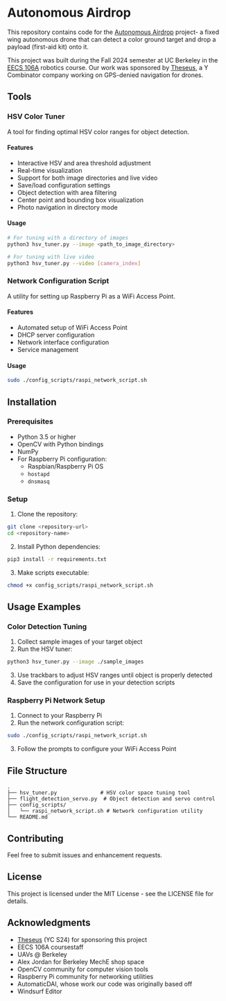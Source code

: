 # Autonomous Airdrop

This repository contains code for the [Autonomous Airdrop](http://bit.ly/auto-airdrop) project- a fixed wing autonomous drone that can detect a color ground target and drop a payload (first-aid kit) onto it.

This project was built during the Fall 2024 semester at UC Berkeley in the [EECS 106A](https://pages.github.berkeley.edu/EECS-106/fa24-site/) robotics course. Our work was sponsored by [Theseus](https://www.ycombinator.com/launches/Ln6-theseus-gps-denied-navigation-for-drones), a Y Combinator company working on GPS-denied navigation for drones. 
## Tools

### HSV Color Tuner
A tool for finding optimal HSV color ranges for object detection.

#### Features
- Interactive HSV and area threshold adjustment
- Real-time visualization
- Support for both image directories and live video
- Save/load configuration settings
- Object detection with area filtering
- Center point and bounding box visualization
- Photo navigation in directory mode

#### Usage
```bash
# For tuning with a directory of images
python3 hsv_tuner.py --image <path_to_image_directory>

# For tuning with live video
python3 hsv_tuner.py --video [camera_index]
```

### Network Configuration Script
A utility for setting up Raspberry Pi as a WiFi Access Point.

#### Features
- Automated setup of WiFi Access Point
- DHCP server configuration
- Network interface configuration
- Service management

#### Usage
```bash
sudo ./config_scripts/raspi_network_script.sh
```

## Installation

### Prerequisites
- Python 3.5 or higher
- OpenCV with Python bindings
- NumPy
- For Raspberry Pi configuration:
  - Raspbian/Raspberry Pi OS
  - `hostapd`
  - `dnsmasq`

### Setup
1. Clone the repository:
```bash
git clone <repository-url>
cd <repository-name>
```

2. Install Python dependencies:
```bash
pip3 install -r requirements.txt
```

3. Make scripts executable:
```bash
chmod +x config_scripts/raspi_network_script.sh
```

## Usage Examples

### Color Detection Tuning
1. Collect sample images of your target object
2. Run the HSV tuner:
```bash
python3 hsv_tuner.py --image ./sample_images
```
3. Use trackbars to adjust HSV ranges until object is properly detected
4. Save the configuration for use in your detection scripts

### Raspberry Pi Network Setup
1. Connect to your Raspberry Pi
2. Run the network configuration script:
```bash
sudo ./config_scripts/raspi_network_script.sh
```
3. Follow the prompts to configure your WiFi Access Point

## File Structure
```
.
├── hsv_tuner.py              # HSV color space tuning tool
├── flight_detection_servo.py  # Object detection and servo control
├── config_scripts/
│   └── raspi_network_script.sh # Network configuration utility
└── README.md
```

## Contributing
Feel free to submit issues and enhancement requests.

## License
This project is licensed under the MIT License - see the LICENSE file for details.

## Acknowledgments
- [Theseus](https://theseus.us) (YC S24) for sponsoring this project
- EECS 106A coursestaff
- UAVs @ Berkeley
- Alex Jordan for Berkeley MechE shop space
- OpenCV community for computer vision tools
- Raspberry Pi community for networking utilities
- AutomaticDAI, whose work our code was originally based off
- Windsurf Editor